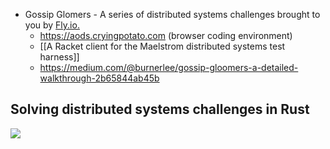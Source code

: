 - Gossip Glomers - A series of distributed systems challenges brought to you by [Fly.io.](https://fly.io/dist-sys/)
	- https://aods.cryingpotato.com (browser coding environment)
	- [[A Racket client for the Maelstrom distributed systems test harness]]
	- https://medium.com/@burnerlee/gossip-gloomers-a-detailed-walkthrough-2b65844ab45b


## Solving distributed systems challenges in Rust

![](https://youtu.be/gboGyccRVXI)

